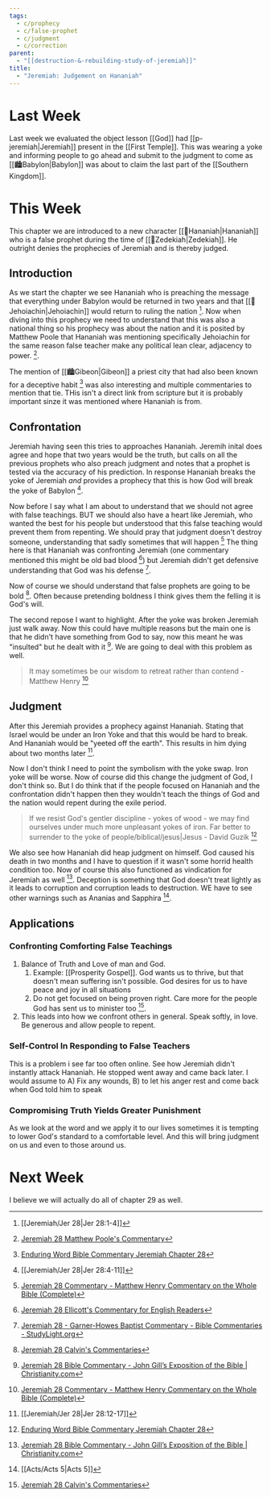 ```yaml
---
tags:
  - c/prophecy
  - c/false-prophet
  - c/judgment
  - c/correction
parent:
  - "[[destruction-&-rebuilding-study-of-jeremiah]]"
title:
  - "Jeremiah: Judgement on Hananiah"
---
```

# Last Week
Last week we evaluated the object lesson [[God]] had [[p-jeremiah|Jeremiah]] present in the [[First Temple]]. This was wearing a yoke and informing people to go ahead and submit to the judgment to come as [[🏙️Babylon|Babylon]] was about to claim the last part of the [[Southern Kingdom]]. 

# This Week
This chapter we are introduced to a new character [[🧑Hananiah|Hananiah]] who is a false prophet during the time of [[🧑Zedekiah|Zedekiah]]. He outright denies the prophecies of Jeremiah and is thereby judged.

## Introduction
As we start the chapter we see Hananiah who is preaching the message that everything under Babylon would be returned in two years and that [[🧑Jehoiachin|Jehoiachin]] would return to ruling the nation [^1]. Now when diving into this prophecy we need to understand that this was also a national thing so his prophecy was about the nation and it is posited by Matthew Poole that Hananiah was mentioning specifically Jehoiachin for the same reason false teacher make any political lean clear, adjacency to power. [^matthew-poole].

The mention of  [[🏙️Gibeon|Gibeon]] a priest city that had also been known for a deceptive habit [^enduring-word] was also interesting and multiple commentaries to mention that tie. THis isn't a direct link from scripture but it is probably important sinze it was mentioned where Hananiah is from.

## Confrontation
Jeremiah having seen this tries to approaches Hananiah. Jeremih inital does agree and hope that two years would be the truth, but calls on all the previous prophets who also preach judgment and notes that a prophet is tested via the accuracy of his prediction. In response Hananiah breaks the yoke of Jeremiah *and* provides a prophecy that this is how God will break the yoke of Babylon [^2].

Now before I say  what I am about to understand that we should not agree with false teachings. BUT we should also have a heart like Jeremiah, who wanted the best for his people but understood that this false teaching would prevent them from repenting. We should pray that judgment doesn't destroy someone, understanding that sadly sometimes that will happen [^matthew-henry] The thing here is that Hananiah was confronting Jeremiah (one commentary mentioned this might be old bad blood [^ellicott]) but Jeremiah didn't get defensive understanding that God was his defense [^garner-howes].

Now of course we should understand that false prophets are going to be bold [^john-calvin]. Often because pretending boldness I think gives them the felling it is God's will.


The second repose I want to highlight. After the yoke was broken Jeremiah just walk away. Now this could have multiple reasons but the main one is that he didn't have something from God to say, now this meant he was "insulted" but he dealt with it [^john-gill]. We are going to deal with this problem as well.

> It may sometimes be our wisdom to retreat rather than contend
\- Matthew Henry [^matthew-henry]

## Judgment
After this Jeremiah provides a prophecy against Hananiah. Stating that Israel would be under an Iron Yoke and that this would be hard to break. And Hananiah would be "yeeted off the earth". This results in him dying about two months later [^3].

Now I don't think I need to point the symbolism with the yoke swap. Iron yoke will be worse. Now of course did this change the judgment of God, I don't think so. But I do think that if the people focused on Hananiah and the confrontation didn't happen then they wouldn't teach the things of God and the nation would repent during the exile period.

> If we resist God's gentler discipline - yokes of wood - we may find ourselves under much more unpleasant yokes of iron. Far better to surrender to the yoke of people/biblical/jesus|Jesus
\- David Guzik [^enduring-word]

We also see how Hananiah did heap judgment on himself. God caused his death in two months and I have to question if it wasn't some horrid health condition too. Now of course this also functioned as vindication for Jeremiah as well [^john-gill]. Deception is something that God doesn't treat lightly as it leads to corruption and corruption leads to destruction. WE have to see other warnings such as Ananias and Sapphira [^4].

## Applications

### Confronting Comforting False Teachings

1. Balance of Truth and Love of man and God.
    1. Example: [[Prosperity Gospel]]. God wants us to thrive, but that doesn't mean suffering isn't possible. God desires for us to have peace and joy in all situations
    2. Do not get focused on being proven right. Care more for the people God has sent us to minister too [^john-calvin].
2. This leads into how we confront others in general. Speak softly, in love. Be generous and allow people to repent.


### Self-Control In Responding to False Teachers
This is a problem i see far too often online. See how Jeremiah didn't instantly attack Hananiah. He stopped went away and came back later. I would assume to A) Fix any wounds, B) to let his anger rest and come back when God told him to speak

### Compromising Truth Yields Greater Punishment
As we look at the word and we apply it to our lives sometimes it is tempting to lower God's standard to a comfortable level. And this will bring judgment on us and even to those around us.



# Next Week
I believe we will actually do all of chapter 29 as well.



[^garner-howes]: [Jeremiah 28 - Garner-Howes Baptist Commentary - Bible Commentaries - StudyLight.org](https://www.studylight.org/commentaries/eng/ghb/jeremiah-28.html)
[^matthew-poole]: [Jeremiah 28 Matthew Poole's Commentary](https://biblehub.com/commentaries/poole/jeremiah/28.htm)
[^ellicott]: [Jeremiah 28 Ellicott's Commentary for English Readers](https://biblehub.com/commentaries/ellicott/jeremiah/28.htm)
[^matthew-henry]: [Jeremiah 28 Commentary - Matthew Henry Commentary on the Whole Bible (Complete)](https://www.biblestudytools.com/commentaries/matthew-henry-complete/jeremiah/28.html)

[^enduring-word]: [Enduring Word Bible Commentary Jeremiah Chapter 28](https://enduringword.com/bible-commentary/jeremiah-28/)
[^john-calvin]: [Jeremiah 28 Calvin's Commentaries](https://biblehub.com/commentaries/calvin/jeremiah/18.htm)
[^john-gill]: [Jeremiah 28 Bible Commentary - John Gill’s Exposition of the Bible \| Christianity.com](https://www.christianity.com/bible/commentary/john-gill/jeremiah/28)

[^1]: [[Jeremiah/Jer 28|Jer 28:1-4]]

[^2]: [[Jeremiah/Jer 28|Jer 28:4-11]]

[^3]: [[Jeremiah/Jer 28|Jer 28:12-17]]

[^4]: [[Acts/Acts 5|Acts 5]]
